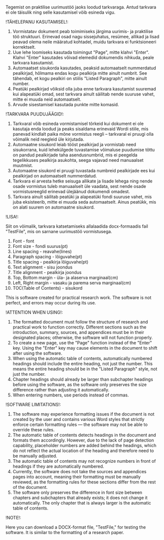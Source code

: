 Tegemist on praktilise uurimustöö jaoks loodud tarkvaraga. Antud tarkvara ei ole täisulik ning selle kasutamisel võib esineda vigu.

!TÄHELEPANU KASUTAMISEL!:

1. Vormistatav dokument peab toimimiseks järgima uurimis- ja praktilise töö struktuuri. 
Erinevad osad nagu sissejuhatus, resümee, allikad ja lisad peavad olema neile määratud kohtadel, muidu tarkvara ei funktsioneeri korrektselt.
2. Uue lehe loomiseks kasutada toimingut "Page", mitte klahvi "Enter". Klahvi "Enter" kasutades võivad elemedid dokumendis nihkuda, peale tarkvara kasutamist.
3. Automaatset sisukorda kasutades, peaksid automaatselt nummerdatud pealkirjad, hõlmama endas kogu pealkirja mitte ainult numbrit. See tähendab, et kogu pealkiri on stiilis "Listed Paragraph", mitte ainult number.
4. Peatüki pealkirjad võiksid olla juba enne tarkvara kasutamist suuremad kui alapeatüki omad, sest tarkvara ainult säilitab nende suuruse vahet, mitte ei muuda neid automaatselt.
5. Arvude sisestamisel kasutada punkte mitte komasid.


!TARKVARA PUUDUJÄÄGID!:

1. Tarkvaral võib esineda vormistamisel tõrkeid kui dokument ei ole kasutaja enda loodud ja peaks sisaldama erinevaid Wordi stiile, mis panevad kindlalt paika mõne vormistus reegli – tarkvaral ei pruugi olla võimalik neid reegleid üle kirjutada. 
2. Automaatne sisukord leiab tööst pealkirjad ja vormistab need sisukorrana, kuid lehekülgede tuvastamise võimaluse puudumise tõttu on pandud pealkirjade taha asendusnumbrid, mis ei peegelda tegelikkuses pealkirja asukohta, seega vajavad need manuaalset muutmist.
3. Automaatne sisukord ei pruugi tuvastada numbreid pealkirjade ees kui pealkirjad on automaatselt nummerdatud.
4. Tarkvara ei arvesta hetke seisuga allikate ja lisade lehega ning nende osade vormistus tuleb manuaalselt üle vaadata, sest nende osade vormistusreeglid erinevad ülejäänud dokumendi omadest.
5. Tarkvara ainult säilitab peatüki ja alapeatüki fondi suuruse vahet, mis juba eksisteerib, mitte ei muuda seda automaatselt. Ainus peatükk, mis on alati suurem on automaatne sisukord.

!LISA!:

Siit on võimalik, tarkvara katsetamiseks allalaadida docx-formaadis fail "TestFile", mis on sarnane uurimustöö vormistusega.

1. Font - font
2. Font size - fondi suurus(pt)
3. Line spacing - reavahe(lines)
4. Paragraph spacing - lõiguvahe(pt)
5. Title spacing - pealkirja lõiguvahe(pt)
6. Text alignment - sisu joondus
7. Title alignment - pealkirja joondus
8. Top, Bottom margin - üla- ja alaserva marginaal(cm)
9. Left, Right margin - vasaku ja parema serva marginaal(cm)
10. TOC(Table of Contents) - sisukord

This is software created for practical research work. The software is not perfect, and errors may occur during its use.

!ATTENTION WHEN USING!:

1. The formatted document must follow the structure of research and practical work to function correctly. Different sections such as the introduction, summary, sources, and appendices must be in their designated places; otherwise, the software will not function properly.
2. To create a new page, use the "Page" function instead of the "Enter" key. Using the "Enter" key may cause elements in the document to shift after using the software.
3. When using the automatic table of contents, automatically numbered headings should include the entire heading, not just the number. This means the entire heading should be in the "Listed Paragraph" style, not just the number.
4. Chapter headings should already be larger than subchapter headings before using the software, as the software only preserves the size difference rather than adjusting it automatically.
5. When entering numbers, use periods instead of commas.

!SOFTWARE LIMITATIONS!:

1. The software may experience formatting issues if the document is not created by the user and contains various Word styles that strictly enforce certain formatting rules — the software may not be able to override these rules.
2. The automatic table of contents detects headings in the document and formats them accordingly. However, due to the lack of page detection capability, placeholder numbers are added behind the headings, which do not reflect the actual location of the heading and therefore need to be manually adjusted.
3. The automatic table of contents may not recognize numbers in front of headings if they are automatically numbered.
4. Currently, the software does not take the sources and appendices pages into account, meaning their formatting must be manually reviewed, as the formatting rules for these sections differ from the rest of the document.
5. The software only preserves the difference in font size between chapters and subchapters that already exists; it does not change it automatically. The only chapter that is always larger is the automatic table of contents.

!NOTE!:

Here you can download a DOCX-format file, "TestFile," for testing the software. It is similar to the formatting of a research paper.
